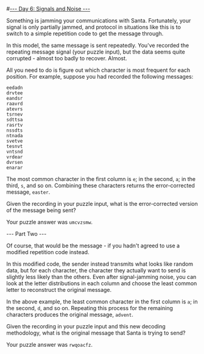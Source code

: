 #[--- Day 6: Signals and Noise ---](http://adventofcode.com/2016/day/6)

Something is jamming your communications with Santa. Fortunately, your signal is only partially jammed, and protocol in situations like this is to switch to a simple repetition code to get the message through.

In this model, the same message is sent repeatedly. You've recorded the repeating message signal (your puzzle input), but the data seems quite corrupted - almost too badly to recover. Almost.

All you need to do is figure out which character is most frequent for each position. For example, suppose you had recorded the following messages:

``eedadn``  
``drvtee``  
``eandsr``  
``raavrd``  
``atevrs``  
``tsrnev``  
``sdttsa``  
``rasrtv``  
``nssdts``  
``ntnada``  
``svetve``  
``tesnvt``  
``vntsnd``  
``vrdear``  
``dvrsen``  
``enarar``  

The most common character in the first column is ``e``; in the second, ``a``; in the third, ``s``, and so on. Combining these characters returns the error-corrected message, ``easter``.

Given the recording in your puzzle input, what is the error-corrected version of the message being sent?

Your puzzle answer was ``umcvzsmw``.

--- Part Two ---

Of course, that would be the message - if you hadn't agreed to use a modified repetition code instead.

In this modified code, the sender instead transmits what looks like random data, but for each character, the character they actually want to send is slightly less likely than the others. Even after signal-jamming noise, you can look at the letter distributions in each column and choose the least common letter to reconstruct the original message.

In the above example, the least common character in the first column is ``a``; in the second, ``d``, and so on. Repeating this process for the remaining characters produces the original message, ``advent``.

Given the recording in your puzzle input and this new decoding methodology, what is the original message that Santa is trying to send?

Your puzzle answer was ``rwqoacfz``.
